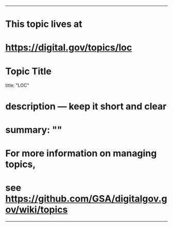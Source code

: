 
---
# This topic lives at
# https://digital.gov/topics/loc

# Topic Title
title: "LOC"

# description — keep it short and clear
# summary: ""


# For more information on managing topics,
# see https://github.com/GSA/digitalgov.gov/wiki/topics
---